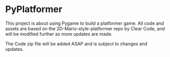 # PyPlatformer
This project is about using Pygame to build a platformer game. All code and assets are based on the 2D-Mario-style-platformer repo by Clear Code, and will be modified further as more updates are made.

The Code zip file will be added ASAP and is subject to changes and updates.


